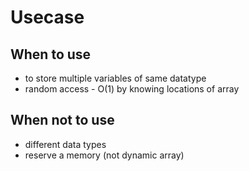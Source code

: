 # **Usecase**

## When to use
- to store multiple variables of same datatype
- random access - O(1) by knowing locations of array

## When not to use
- different  data types
- reserve a memory (not dynamic array)